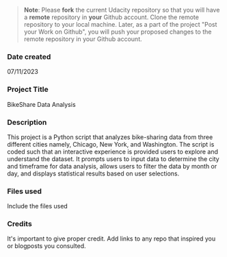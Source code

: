 >**Note**: Please **fork** the current Udacity repository so that you will have a **remote** repository in **your** Github account. Clone the remote repository to your local machine. Later, as a part of the project "Post your Work on Github", you will push your proposed changes to the remote repository in your Github account.

### Date created
07/11/2023

### Project Title
BikeShare Data Analysis

### Description
This project is a Python script 
that analyzes bike-sharing data from three different cities namely, Chicago, New York, and Washington. The script is coded such that an interactive experience is provided users to explore and understand the dataset. It prompts users to input data to determine the city and timeframe for data analysis, allows users to filter the data by month or day, and displays statistical results based on user selections.

### Files used
Include the files used

### Credits
It's important to give proper credit. Add links to any repo that inspired you or blogposts you consulted.


